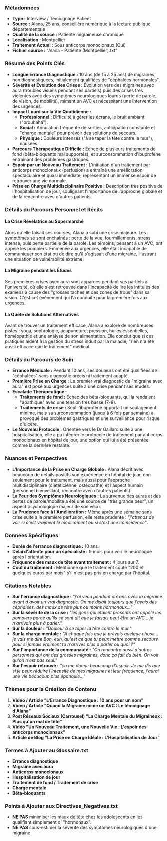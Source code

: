 ### Métadonnées

- **Type :** Interview / Témoignage Patient
- **Source :** Alana, 25 ans, conseillère numérique à la lecture publique départementale
- **Qualité de la source :** Patiente migraineuse chronique
- **Localisation :** Montpellier
- **Traitement Actuel :** Sous anticorps monoclonaux (Oui)
- **Fichier source :** "Alana - Patiente (Montpellier).txt"

### Résumé des Points Clés

- **Longue Errance Diagnostique :** 10 ans (de 15 à 25 ans) de migraines non diagnostiquées, initialement qualifiées de "céphalées hormonales".
- **Sévérité et Évolution des Crises :** Évolution vers des migraines avec aura (troubles visuels pendant ses partiels) puis des crises très violentes avec des symptômes neurologiques lourds (perte de parole, de vision, de mobilité), mimant un AVC et nécessitant une intervention des urgences.
- **Impact Lourd sur la Vie Quotidienne :**
  - **Professionnel :** Difficulté à gérer les écrans, le bruit ambiant ("brouhaha").
  - **Social :** Annulation fréquente de sorties, anticipation constante et "charge mentale" pour prévoir des solutions de secours.
  - **Physique :** Douleurs intenses ("à se taper la tête contre le mur"), nausées.
- **Parcours Thérapeutique Difficile :** Échec de plusieurs traitements de fond (bêta-bloquants mal supportés), et surconsommation d'ibuprofène entraînant des problèmes gastriques.
- **Espoir par un Nouveau Traitement :** L'initiation d'un traitement par anticorps monoclonaux (perfusion) a entraîné une amélioration spectaculaire et quasi immédiate, représentant un immense espoir de retrouver une vie normale.
- **Prise en Charge Multidisciplinaire Positive :** Description très positive de l'hospitalisation de jour, soulignant l'importance de l'approche globale et de la rencontre avec d'autres patients.

### Détails du Parcours Personnel et Récits

#### La Crise Révélatrice au Supermarché

Alors qu'elle faisait ses courses, Alana a subi une crise majeure. Les symptômes se sont enchaînés : perte de la vue, fourmillements, stress intense, puis perte partielle de la parole. Les témoins, pensant à un AVC, ont appelé les pompiers. Emmenée aux urgences, elle était incapable de communiquer son état ou de dire qu'il s'agissait d'une migraine, illustrant une situation de vulnérabilité extrême.

#### La Migraine pendant les Études

Ses premières crises avec aura sont apparues pendant ses partiels à l'université, où elle s'est retrouvée dans l'incapacité de lire les intitulés des examens à cause des "grosses taches et des zones de trous" dans sa vision. C'est cet événement qui l'a conduite pour la première fois aux urgences.

#### La Quête de Solutions Alternatives

Avant de trouver un traitement efficace, Alana a exploré de nombreuses pistes : yoga, sophrologie, acupuncture, pression, huiles essentielles, homéopathie et une analyse de son alimentation. Elle conclut que si ces pratiques aident à la gestion du stress induit par la maladie, "rien n'a été aussi efficace que le traitement" médical.

### Détails du Parcours de Soin

- **Errance Médicale :** Pendant 10 ans, ses douleurs ont été qualifiées de "céphalées" sans diagnostic précis ni traitement adapté.
- **Première Prise en Charge :** Le premier vrai diagnostic de "migraine avec aura" est posé aux urgences suite à une crise pendant ses études.
- **Escalade Thérapeutique :**
  - **Traitements de fond :** Échec des bêta-bloquants, qui la rendaient "apathique" avec une tension très basse (7-8).
  - **Traitements de crise :** Seul l'ibuprofène apportait un soulagement minime, mais sa surconsommation (jusqu'à 6 fois par semaine) a provoqué des problèmes gastriques et une surveillance pour risque d'ulcère.
- **Le Nouveau Protocole :** Orientée vers le Dr Gaillard suite à une hospitalisation, elle a pu intégrer le protocole de traitement par anticorps monoclonaux en hôpital de jour, une option qui lui a été présentée comme la dernière restante.

### Nuances et Perspectives

- **L'Importance de la Prise en Charge Globale :** Alana décrit avec beaucoup de détails positifs son expérience en hôpital de jour, non seulement pour le traitement, mais aussi pour l'approche multidisciplinaire (diététicienne, ostéopathe) et l'aspect humain (personnel bienveillant, rencontre avec d'autres patients).
- **La Peur des Symptômes Neurologiques :** La survenue des auras et des pertes de parole/mobilité a été une source de "très grande peur", un aspect psychologique majeur de son vécu.
- **La Prudence face à l'Amélioration :** Même après une semaine sans crise suite à la première perfusion, elle reste prudente : _"j'attends de voir si c'est vraiment le médicament ou si c'est une coïncidence"_.

### Données Spécifiques

- **Durée de l'errance diagnostique :** 10 ans.
- **Délai d'attente pour un spécialiste :** 9 mois pour voir le neurologue après l'orientation.
- **Fréquence des maux de tête avant traitement :** 4 jours sur 7.
- **Coût du traitement :** Mentionne que le traitement coûte "200 et quelques euros par mois" s'il n'est pas pris en charge par l'hôpital.

### Citations Notables

- **Sur l'errance diagnostique :** _"j'ai vécu pendant dix ans avec la migraine avant d'avoir un vrai diagnostic. On me disait toujours que j'avais des céphalées, des maux de tête plus ou moins hormonaux..."_
- **Sur la sévérité de la crise :** _"les gens qui étaient présents ont appelé les pompiers parce qu'ils se sont dit que je faisais peut être un AVC... je n'arrivais plus à parler."_
- **Sur la douleur :** _"Douleur à se taper la tête contre le mur."_
- **Sur la charge mentale :** _"À chaque fois que je prévois quelque chose... je vais me dire Bon, euh, qu'est ce que tu peux mettre comme secours pour si jamais vraiment tu n'arrives plus à parler ou quoi ?"_
- **Sur l'importance de la communauté :** _"On rencontre aussi d'autres personnes qui ont des grosses migraines, donc ça fait du bien. On voit qu'on n'est pas seul."_
- **Sur l'espoir retrouvé :** _"ça me donne beaucoup d'espoir. Je me dis que si je peux réduire l'intensité de mes migraines et leur fréquence, j'aurai une vie beaucoup plus épanouie..."_

### Thèmes pour la Création de Contenu

1. **Vidéo / Article "L'Errance Diagnostique : 10 ans pour un nom"**
2. **Vidéo / Article "Quand la Migraine mime un AVC : Le témoignage d'Alana"**
3. **Post Réseaux Sociaux (Carrousel) "La Charge Mentale du Migraineux : Plus qu'un mal de tête"**
4. **Vidéo "Un Nouveau Traitement, une Nouvelle Vie : L'espoir des anticorps monoclonaux"**
5. **Article de Blog "La Prise en Charge Idéale : L'Hospitalisation de Jour"**

### Termes à Ajouter au Glossaire.txt

- **Errance diagnostique**
- **Migraine avec aura**
- **Anticorps monoclonaux**
- **Hospitalisation de jour**
- **Traitement de fond / Traitement de crise**
- **Charge mentale**
- **Bêta-bloquants**

### Points à Ajouter aux Directives_Negatives.txt

- **NE PAS** minimiser les maux de tête chez les adolescents en les qualifiant simplement d' "hormonaux".
- **NE PAS** sous-estimer la sévérité des symptômes neurologiques d'une migraine.
